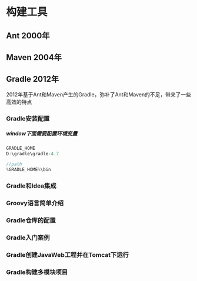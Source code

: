 # 构建工具

## Ant 2000年

## Maven 2004年

## Gradle  2012年



2012年基于Ant和Maven产生的Gradle，弥补了Ant和Maven的不足，带来了一些高效的特点

### Gradle安装配置

##### 	window下面需要配置环境变量

```java
GRADLE_HOME
D:\gradle\gradle-4.7

//path
%GRADLE_HOME%\bin
```



### Gradle和Idea集成

### Groovy语言简单介绍

### Gradle仓库的配置

### Gradle入门案例 

### Gradle创建JavaWeb工程并在Tomcat下运行

### Gradle构建多模块项目
